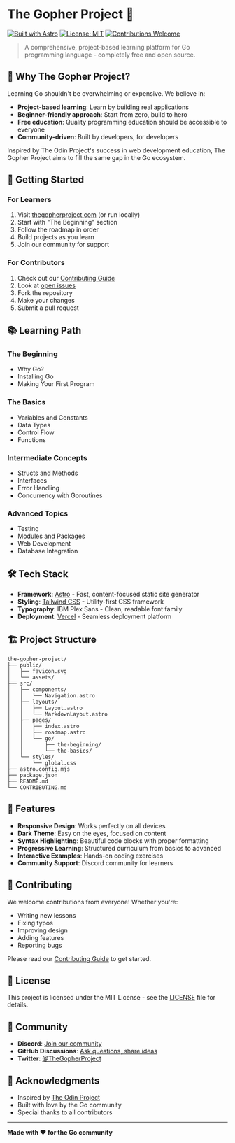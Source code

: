# The Gopher Project 🐹

[![Built with Astro](https://img.shields.io/badge/Built%20with-Astro-FF5D01.svg)](https://astro.build/)
[![License: MIT](https://img.shields.io/badge/License-MIT-yellow.svg)](https://opensource.org/licenses/MIT)
[![Contributions Welcome](https://img.shields.io/badge/Contributions-Welcome-brightgreen.svg)](CONTRIBUTING.md)

> A comprehensive, project-based learning platform for Go programming language - completely free and open source.

## 🎯 Why The Gopher Project?

Learning Go shouldn't be overwhelming or expensive. We believe in:

- **Project-based learning**: Learn by building real applications
- **Beginner-friendly approach**: Start from zero, build to hero
- **Free education**: Quality programming education should be accessible to everyone
- **Community-driven**: Built by developers, for developers

Inspired by The Odin Project's success in web development education, The Gopher Project aims to fill the same gap in the Go ecosystem.

## 🚀 Getting Started

### For Learners

1. Visit [thegopherproject.com](https://thegopherproject.com) (or run locally)
2. Start with "The Beginning" section
3. Follow the roadmap in order
4. Build projects as you learn
5. Join our community for support

### For Contributors

1. Check out our [Contributing Guide](CONTRIBUTING.md)
2. Look at [open issues](https://github.com/SpectreFury/the-gopher-project/issues)
3. Fork the repository
4. Make your changes
5. Submit a pull request

## 📚 Learning Path

### The Beginning
- Why Go?
- Installing Go
- Making Your First Program

### The Basics
- Variables and Constants
- Data Types
- Control Flow
- Functions

### Intermediate Concepts
- Structs and Methods
- Interfaces
- Error Handling
- Concurrency with Goroutines

### Advanced Topics
- Testing
- Modules and Packages
- Web Development
- Database Integration

## 🛠️ Tech Stack

- **Framework**: [Astro](https://astro.build/) - Fast, content-focused static site generator
- **Styling**: [Tailwind CSS](https://tailwindcss.com/) - Utility-first CSS framework
- **Typography**: IBM Plex Sans - Clean, readable font family
- **Deployment**: [Vercel](https://vercel.com/) - Seamless deployment platform

## 🏗️ Project Structure

```
the-gopher-project/
├── public/
│   ├── favicon.svg
│   └── assets/
├── src/
│   ├── components/
│   │   └── Navigation.astro
│   ├── layouts/
│   │   ├── Layout.astro
│   │   └── MarkdownLayout.astro
│   ├── pages/
│   │   ├── index.astro
│   │   ├── roadmap.astro
│   │   └── go/
│   │       ├── the-beginning/
│   │       └── the-basics/
│   └── styles/
│       └── global.css
├── astro.config.mjs
├── package.json
├── README.md
└── CONTRIBUTING.md
```

## 🌟 Features

- **Responsive Design**: Works perfectly on all devices
- **Dark Theme**: Easy on the eyes, focused on content
- **Syntax Highlighting**: Beautiful code blocks with proper formatting
- **Progressive Learning**: Structured curriculum from basics to advanced
- **Interactive Examples**: Hands-on coding exercises
- **Community Support**: Discord community for learners

## 🤝 Contributing

We welcome contributions from everyone! Whether you're:

- Writing new lessons
- Fixing typos
- Improving design
- Adding features
- Reporting bugs

Please read our [Contributing Guide](CONTRIBUTING.md) to get started.

## 📝 License

This project is licensed under the MIT License - see the [LICENSE](LICENSE) file for details.

## 💬 Community

- **Discord**: [Join our community](https://discord.gg/gopher-project)
- **GitHub Discussions**: [Ask questions, share ideas](https://github.com/SpectreFury/the-gopher-project/discussions)
- **Twitter**: [@TheGopherProject](https://twitter.com/TheGopherProject)

## 🙏 Acknowledgments

- Inspired by [The Odin Project](https://www.theodinproject.com/)
- Built with love by the Go community
- Special thanks to all contributors

---

**Made with ❤️ for the Go community**